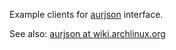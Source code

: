 Example clients for [aurjson](http://aur.archlinux.org/rpc.php) interface.

See also: [aurjson at wiki.archlinux.org](http://wiki.archlinux.org/index.php/AurJson)
